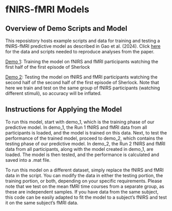 fNIRS-fMRI Models
================

## Overview of Demo Scripts and Model

This reposistory hosts example scripts and data for training and testing a fNIRS-fMRI predictive model as described in Gao et al. (2024). Click [here](https://github.com/ycleong/fNIRS-fMRI_models/tree/main) for the data and scripts needed to reproduce analyses from the paper. 

[Demo 1](https://github.com/ycleong/fNIRS-fMRI_models/blob/main/scripts/demo_1.ipynb): Training the model on fNIRS and fMRI participants watching the first half of the first episode of Sherlock

[Demo 2](https://github.com/ycleong/fNIRS-fMRI_models/blob/main/scripts/demo_1.ipynb): Testing the model on fNIRS and fMRI participants watching the second half of the second half of the first episode of Sherlock. Note that here we train and test on the same group of fNIRS participants (watching different stimuli), so accuracy will be inflated. 

## Instructions for Applying the Model

To run this model, start with demo_1, which is the training phase of our
predictive model. In demo_1, the Run 1 fNIRS and fMRI data from all
participants is loaded, and the model is trained on this data. Next, to
test the performance of the trained model, proceed to demo_2, which
contains the testing phase of our predictive model. In demo_2, the Run 2
fNIRS and fMRI data from all participants, along with the model created
in demo_1, are loaded. The model is then tested, and the performance is
calculated and saved into a .mat file.

To run this model on a different dataset, simply replace the fNIRS and
fMRI data in the script. You can modify the data in either the testing
portion, the training portion, or both, depending on your specific
requirements. Please note that we test on the mean fMRI time courses
from a separate group, as these are independent samples. If you have
data from the same subject, this code can be easily adapted to fit the
model to a subject’s fNIRS and test it on the same subject’s fMRI data.

